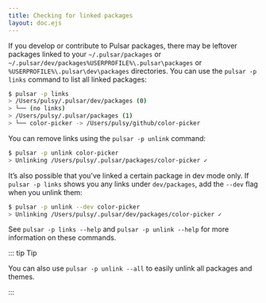 ```yaml
---
title: Checking for linked packages
layout: doc.ejs
---
```


If you develop or contribute to Pulsar packages, there may be leftover packages linked to your <span class="platform-mac platform-linux">`~/.pulsar/packages` or `~/.pulsar/dev/packages`</span><span class="platform-win">`%USERPROFILE%\.pulsar\packages` or `%USERPROFILE%\.pulsar\dev\packages`</span> directories. You can use the `pulsar -p links` command to list all linked packages:

```sh
$ pulsar -p links
> /Users/pulsy/.pulsar/dev/packages (0)
> └── (no links)
> /Users/pulsy/.pulsar/packages (1)
> └── color-picker -> /Users/pulsy/github/color-picker
```

You can remove links using the `pulsar -p unlink` command:

```sh
$ pulsar -p unlink color-picker
> Unlinking /Users/pulsy/.pulsar/packages/color-picker ✓
```

It’s also possible that you’ve linked a certain package in dev mode only. If `pulsar -p links` shows you any links under `dev/packages`, add the `--dev` flag when you unlink them:

```sh
$ pulsar -p unlink --dev color-picker
> Unlinking /Users/pulsy/.pulsar/dev/packages/color-picker ✓
```

See `pulsar -p links --help` and `pulsar -p unlink --help` for more information on these commands.

::: tip Tip

You can also use `pulsar -p unlink --all` to easily unlink all packages and themes.

:::
